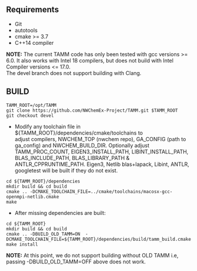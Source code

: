
Requirements
------------
- Git
- autotools 
- cmake >= 3.7
- C++14 compiler

**NOTE:** The current TAMM code has only been tested with gcc versions >= 6.0.
It also works with Intel 18 compilers, but does not build with Intel Compiler versions <= 17.0.  
The devel branch does not support building with Clang.


BUILD
-----

```
TAMM_ROOT=/opt/TAMM  
git clone https://github.com/NWChemEx-Project/TAMM.git $TAMM_ROOT  
git checkout devel
```

- Modify any toolchain file in ${TAMM_ROOT}/dependencies/cmake/toolchains to  
  adjust compilers, NWCHEM_TOP (nwchem repo), GA_CONFIG (path to ga_config) and NWCHEM_BUILD_DIR.
  Optionally adjust TAMM_PROC_COUNT, EIGEN3_INSTALL_PATH, LIBINT_INSTALL_PATH, 
  BLAS_INCLUDE_PATH, BLAS_LIBRARY_PATH & ANTLR_CPPRUNTIME_PATH. 
  Eigen3, Netlib blas+lapack, Libint, ANTLR, googletest will be
  built if they do not exist.

```
cd ${TAMM_ROOT}/dependencies  
mkdir build && cd build  
cmake .. -DCMAKE_TOOLCHAIN_FILE=../cmake/toolchains/macosx-gcc-openmpi-netlib.cmake
make  
```

- After missing dependencies are built:

```
cd ${TAMM_ROOT}  
mkdir build && cd build  
cmake .. -DBUILD_OLD_TAMM=ON  -DCMAKE_TOOLCHAIN_FILE=${TAMM_ROOT}/dependencies/build/tamm_build.cmake  
make install
```

**NOTE:** At this point, we do not support building without OLD TAMM i.e, passing -DBUILD_OLD_TAMM=OFF above does not work.

